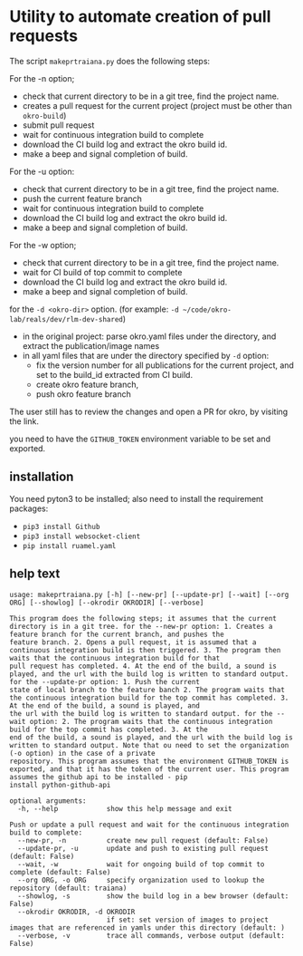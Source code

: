 # Utility to automate creation of pull requests

The script ```makeprtraiana.py``` does the following steps:

For the -n option;

- check that current directory to be in a git tree, find the project name.
- creates a pull request for the current project (project must be other than ```okro-build```)
- submit pull request
- wait for continuous integration build to complete
- download the CI build log and extract the okro build id.
- make a beep and signal completion of build.

For the -u option:

- check that current directory to be in a git tree, find the project name.
- push the current feature branch
- wait for continuous integration build to complete
- download the CI build log and extract the okro build id.
- make a beep and signal completion of build.

For the -w option;

- check that current directory to be in a git tree, find the project name.
- wait for CI build of top commit to complete
- download the CI build log and extract the okro build id.
- make a beep and signal completion of build.

for the ```-d <okro-dir>``` option. (for example: ```-d ~/code/okro-lab/reals/dev/rlm-dev-shared```)

- in the original project: parse okro.yaml files under the directory, and extract the publication/image names
- in all yaml files that are under the directory specified by ```-d``` option:
    - fix the version number for all publications for the current project, and set to the build_id extracted from CI build.
    - create okro feature branch,
    - push okro feature branch 

The user still has to review the changes and open a PR for okro, by visiting the link.
 
you need to have the ```GITHUB_TOKEN``` environment variable to be set and exported.

## installation

You need pyton3 to be installed; also need to install the requirement packages:
    
- ```pip3 install Github```
- ```pip3 install websocket-client```
- ```pip install ruamel.yaml```

## help text

```
usage: makeprtraiana.py [-h] [--new-pr] [--update-pr] [--wait] [--org ORG] [--showlog] [--okrodir OKRODIR] [--verbose]

This program does the following steps; it assumes that the current directory is in a git tree. for the --new-pr option: 1. Creates a feature branch for the current branch, and pushes the
feature branch. 2. Opens a pull request, it is assumed that a continuous integration build is then triggered. 3. The program then waits that the continuous integration build for that
pull request has completed. 4. At the end of the build, a sound is played, and the url with the build log is written to standard output. for the --update-pr option: 1. Push the current
state of local branch to the feature banch 2. The program waits that the continuous integration build for the top commit has completed. 3. At the end of the build, a sound is played, and
the url with the build log is written to standard output. for the --wait option: 2. The program waits that the continuous integration build for the top commit has completed. 3. At the
end of the build, a sound is played, and the url with the build log is written to standard output. Note that ou need to set the organization (-o option) in the case of a private
repository. This program assumes that the environment GITHUB_TOKEN is exported, and that it has the token of the current user. This program assumes the github api to be installed - pip
install python-github-api

optional arguments:
  -h, --help            show this help message and exit

Push or update a pull request and wait for the continuous integration build to complete:
  --new-pr, -n          create new pull request (default: False)
  --update-pr, -u       update and push to existing pull request (default: False)
  --wait, -w            wait for ongoing build of top commit to complete (default: False)
  --org ORG, -o ORG     specify organization used to lookup the repository (default: traiana)
  --showlog, -s         show the build log in a bew browser (default: False)
  --okrodir OKRODIR, -d OKRODIR
                        if set: set version of images to project images that are referenced in yamls under this directory (default: )
  --verbose, -v         trace all commands, verbose output (default: False)
```
